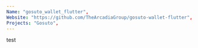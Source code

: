 ```yaml
---
Name: "gosuto_wallet_flutter",
Website: "https://github.com/TheArcadiaGroup/gosuto-wallet-flutter",
Projects: "Gosuto",
---
```

<!--lang:en--> 
test
<!--lang:es--] 
test
<!--lang:de--] 
test
<!--lang:fr--] 
test
<!--lang:pl--] 
test
<!--lang:uk--] 
test
[!--lang:*-->  
